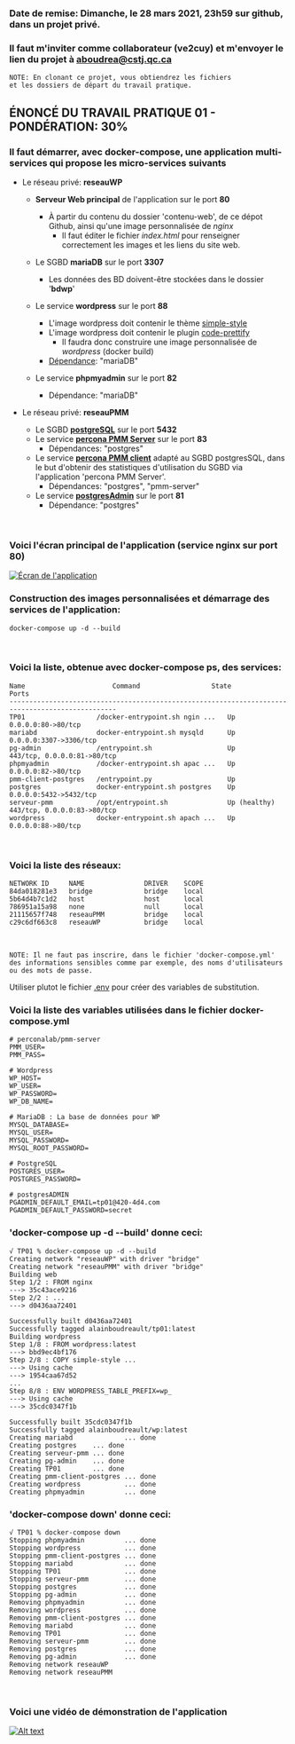 ### Date de remise: Dimanche, le 28 mars 2021, 23h59 sur github, dans un projet privé.
### Il faut m'inviter comme collaborateur (ve2cuy) et m'envoyer le lien du projet à aboudrea@cstj.qc.ca 
	NOTE: En clonant ce projet, vous obtiendrez les fichiers 
	et les dossiers de départ du travail pratique. 

## ÉNONCÉ DU TRAVAIL PRATIQUE 01 - PONDÉRATION: 30%

### Il faut démarrer, avec **docker-compose**, une application multi-services qui propose les micro-services suivants

* Le réseau privé: **reseauWP**
  * **Serveur Web principal** de l'application sur le port **80**
    * À partir du contenu du dossier 'contenu-web', de ce dépot Github, ainsi qu'une image personnalisée de *nginx*
      * Il faut éditer le fichier *index.html* pour renseigner correctement les images et les liens du site web.
  * Le SGBD **mariaDB** sur le port **3307**
    * Les données des BD doivent-être stockées dans le dossier '**bdwp**'
  * Le service **wordpress** sur le port **88**
    * L'image wordpress doit contenir le thème <a href="https://wordpress.org/themes/simple-style/">simple-style</a>
    * L'image wordpress doit contenir le plugin <a href="https://wordpress.org/plugins/code-prettify/">code-prettify</a>
      * Il faudra donc construire une image personnalisée de *wordpress* (docker build)  
    * <a href="https://docs.docker.com/compose/compose-file/compose-file-v3/#depends_on">Dépendance</a>:  "mariaDB"  

  * Le service **phpmyadmin** sur le port **82**
    * Dépendance:  "mariaDB"  

* Le réseau privé: **reseauPMM**
  * Le SGBD <a href="https://hub.docker.com/_/postgres">**postgreSQL**</a>  sur le port **5432**
  * Le service <a href="https://hub.docker.com/r/percona/pmm-server">**percona PMM Server**</a> sur le port **83**
    * Dépendances:  "postgres"  
  * Le service <a href="https://hub.docker.com/r/perconalab/pmm-client">**percona PMM client**</a> adapté au SGBD postgresSQL, dans le but d'obtenir des statistiques d'utilisation du SGBD via l'application 'percona PMM Server'.
    * Dépendances:  "postgres", "pmm-server"  
  * Le service <a href="https://hub.docker.com/r/dpage/pgadmin4">**postgresAdmin**</a> sur le port **81**  
    * Dépendance:  "postgres"  

<br/>

### Voici l'écran principal de l'application (service nginx sur port 80)
<a href="#">![Écran de l'application](ecran-depart.png)</a>

### Construction des images personnalisées et démarrage des services de l'application:

	docker-compose up -d --build
  
<br/>

### Voici la liste, obtenue avec docker-compose ps, des services:
	Name                      Command                  State                  Ports
 	-------------------------------------------------------------------------------------------------
 	TP01                  /docker-entrypoint.sh ngin ...   Up             0.0.0.0:80->80/tcp
 	mariabd               docker-entrypoint.sh mysqld      Up             0.0.0.0:3307->3306/tcp
 	pg-admin              /entrypoint.sh                   Up             443/tcp, 0.0.0.0:81->80/tcp
 	phpmyadmin            /docker-entrypoint.sh apac ...   Up             0.0.0.0:82->80/tcp
 	pmm-client-postgres   /entrypoint.py                   Up
 	postgres              docker-entrypoint.sh postgres    Up             0.0.0.0:5432->5432/tcp
 	serveur-pmm           /opt/entrypoint.sh               Up (healthy)   443/tcp, 0.0.0.0:83->80/tcp
 	wordpress             docker-entrypoint.sh apach ...   Up             0.0.0.0:88->80/tcp  
  
<br/>

### Voici la liste des réseaux:
	NETWORK ID     NAME               DRIVER    SCOPE
	84da018281e3   bridge             bridge    local
	5b64d4b7c1d2   host               host      local
	786951a15a98   none               null      local
	21115657f748   reseauPMM          bridge    local
	c29c6df663c8   reseauWP           bridge    local

<br/>

	NOTE: Il ne faut pas inscrire, dans le fichier 'docker-compose.yml' 
	des informations sensibles comme par exemple, des noms d'utilisateurs
	ou des mots de passe.
	
Utiliser plutot le fichier <a href="https://docs.docker.com/compose/compose-file/compose-file-v3/#env_file">.env</a> pour créer des variables de substitution.

### Voici la liste des variables utilisées dans le fichier docker-compose.yml
	# perconalab/pmm-server
	PMM_USER=
	PMM_PASS=

	# Wordpress
	WP_HOST=
	WP_USER=
	WP_PASSWORD=
	WP_DB_NAME=

	# MariaDB : La base de données pour WP
	MYSQL_DATABASE=
	MYSQL_USER=
	MYSQL_PASSWORD=
	MYSQL_ROOT_PASSWORD=

	# PostgreSQL
	POSTGRES_USER=
	POSTGRES_PASSWORD=

	# postgresADMIN
	PGADMIN_DEFAULT_EMAIL=tp01@420-4d4.com
	PGADMIN_DEFAULT_PASSWORD=secret

### 'docker-compose up -d --build' donne ceci:
	√ TP01 % docker-compose up -d --build
	Creating network "reseauWP" with driver "bridge"
	Creating network "reseauPMM" with driver "bridge"
	Building web
	Step 1/2 : FROM nginx
	---> 35c43ace9216
	Step 2/2 : ...
	---> d0436aa72401

	Successfully built d0436aa72401
	Successfully tagged alainboudreault/tp01:latest
	Building wordpress
	Step 1/8 : FROM wordpress:latest
	---> bbd9ec4bf176
	Step 2/8 : COPY simple-style ...
	---> Using cache
	---> 1954caa67d52
	...
	Step 8/8 : ENV WORDPRESS_TABLE_PREFIX=wp_
	---> Using cache
	---> 35cdc0347f1b

	Successfully built 35cdc0347f1b
	Successfully tagged alainboudreault/wp:latest
	Creating mariabd             ... done
	Creating postgres    ... done
	Creating serveur-pmm ... done
	Creating pg-admin    ... done
	Creating TP01        ... done
	Creating pmm-client-postgres ... done
	Creating wordpress           ... done
	Creating phpmyadmin          ... done

### 'docker-compose down' donne ceci:
	√ TP01 % docker-compose down
	Stopping phpmyadmin          ... done
	Stopping wordpress           ... done
	Stopping pmm-client-postgres ... done
	Stopping mariabd             ... done
	Stopping TP01                ... done
	Stopping serveur-pmm         ... done
	Stopping postgres            ... done
	Stopping pg-admin            ... done
	Removing phpmyadmin          ... done
	Removing wordpress           ... done
	Removing pmm-client-postgres ... done
	Removing mariabd             ... done
	Removing TP01                ... done
	Removing serveur-pmm         ... done
	Removing postgres            ... done
	Removing pg-admin            ... done
	Removing network reseauWP
	Removing network reseauPMM

<br/>

### Voici une vidéo de démonstration de l'application

[![Alt text](percona-video.png)](https://youtu.be/zHDHAJRbnA0)
